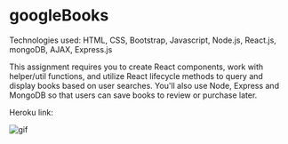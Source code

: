 # googleBooks

Technologies used: HTML, CSS, Bootstrap, Javascript, Node.js,
React.js, mongoDB, AJAX, Express.js

 This assignment requires you to create React components, work with helper/util functions, and utilize React lifecycle methods to query and display books based on user searches. You'll also use Node, Express and MongoDB so that users can save books to review or purchase later.

 Heroku link: 

 ![gif]("./googleBooks")